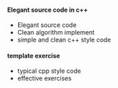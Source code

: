 #### Elegant source code in c++
- Elegant source code
- Clean algorithm implement
- simple and clean c++ style code 
#### template exercise
- typical cpp style code 
- effective exercises